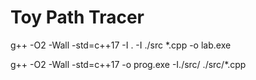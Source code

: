 # Toy Path Tracer

g++ -O2 -Wall -std=c++17 -I . -I ./src *.cpp -o lab.exe

g++ -O2 -Wall -std=c++17 -o prog.exe  -I./src/ ./src/*.cpp